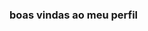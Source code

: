 ### boas vindas ao meu perfil                                                                                                 
